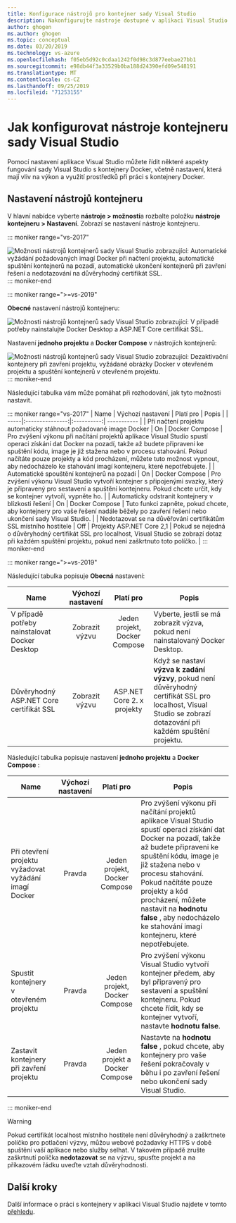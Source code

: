 ```yaml
---
title: Konfigurace nástrojů pro kontejner sady Visual Studio
description: Nakonfigurujte nástroje dostupné v aplikaci Visual Studio pro práci s kontejnery Docker.
author: ghogen
ms.author: ghogen
ms.topic: conceptual
ms.date: 03/20/2019
ms.technology: vs-azure
ms.openlocfilehash: f05eb5d92c0cdaa1242f0d98c3d877eebae27bb1
ms.sourcegitcommit: e98db44f3a33529b0ba188d24390efd09e548191
ms.translationtype: MT
ms.contentlocale: cs-CZ
ms.lasthandoff: 09/25/2019
ms.locfileid: "71253155"
---
```

# <a name="how-to-configure-visual-studio-container-tools"></a>Jak konfigurovat nástroje kontejneru sady Visual Studio

Pomocí nastavení aplikace Visual Studio můžete řídit některé aspekty fungování sady Visual Studio s kontejnery Docker, včetně nastavení, která mají vliv na výkon a využití prostředků při práci s kontejnery Docker.

## <a name="container-tools-settings"></a>Nastavení nástrojů kontejneru

V hlavní nabídce vyberte **nástroje > možnosti**a rozbalte položku **nástroje kontejneru > Nastavení**. Zobrazí se nastavení nástroje kontejneru.

::: moniker range="vs-2017"

![Možnosti nástrojů kontejnerů sady Visual Studio zobrazující: Automatické vyžádání požadovaných imagí Docker při načtení projektu, automatické spuštění kontejnerů na pozadí, automatické ukončení kontejnerů při zavření řešení a nedotazování na důvěryhodný certifikát SSL.](./media/overview/visual-studio-docker-tools-options.png)
::: moniker-end

::: moniker range=">=vs-2019"

**Obecné** nastavení nástrojů kontejneru:

![Možnosti nástrojů kontejnerů sady Visual Studio zobrazující: V případě potřeby nainstalujte Docker Desktop a ASP.NET Core certifikát SSL.](./media/configure-container-tools/tools-options-1.png)

Nastavení **jednoho projektu** a **Docker Compose** v nástrojích kontejnerů:

![Možnosti nástrojů kontejnerů sady Visual Studio zobrazující: Dezaktivační kontejnery při zavření projektu, vyžádané obrázky Docker v otevřeném projektu a spuštění kontejnerů v otevřeném projektu.](./media/configure-container-tools/tools-options-2.png)
::: moniker-end

Následující tabulka vám může pomáhat při rozhodování, jak tyto možnosti nastavit.

::: moniker range="vs-2017"
| Name | Výchozí nastavení | Platí pro | Popis |
| -----|:---------------:|:----------:| ----------- |
| Při načtení projektu automaticky stáhnout požadované image Docker | On | Docker Compose | Pro zvýšení výkonu při načítání projektů aplikace Visual Studio spustí operaci získání dat Docker na pozadí, takže až budete připraveni ke spuštění kódu, image je již stažena nebo v procesu stahování. Pokud načítáte pouze projekty a kód procházení, můžete tuto možnost vypnout, aby nedocházelo ke stahování imagí kontejneru, které nepotřebujete. |
| Automatické spouštění kontejnerů na pozadí | On | Docker Compose | Pro zvýšení výkonu Visual Studio vytvoří kontejner s připojenými svazky, který je připravený pro sestavení a spuštění kontejneru. Pokud chcete určit, kdy se kontejner vytvoří, vypněte ho. |
| Automaticky odstranit kontejnery v blízkosti řešení | On | Docker Compose | Tuto funkci zapněte, pokud chcete, aby kontejnery pro vaše řešení nadále běžely po zavření řešení nebo ukončení sady Visual Studio. |
| Nedotazovat se na důvěřování certifikátům SSL místního hostitele | Off | Projekty ASP.NET Core 2,1 | Pokud se nejedná o důvěryhodný certifikát SSL pro localhost, Visual Studio se zobrazí dotaz při každém spuštění projektu, pokud není zaškrtnuto toto políčko. |
::: moniker-end

::: moniker range=">=vs-2019"

Následující tabulka popisuje **Obecná** nastavení:

| Name | Výchozí nastavení | Platí pro | Popis |
| -----|:---------------:|:----------:| ----------- |
| V případě potřeby nainstalovat Docker Desktop | Zobrazit výzvu | Jeden projekt, Docker Compose | Vyberte, jestli se má zobrazit výzva, pokud není nainstalovaný Docker Desktop. |
| Důvěryhodný ASP.NET Core certifikát SSL | Zobrazit výzvu | ASP.NET Core 2. x projekty | Když se nastaví **výzva k zadání výzvy**, pokud není důvěryhodný certifikát SSL pro localhost, Visual Studio se zobrazí dotazování při každém spuštění projektu. |

Následující tabulka popisuje nastavení **jednoho projektu** a **Docker Compose** :

| Name | Výchozí nastavení | Platí pro | Popis |
| -----|:---------------:|:----------:| ----------- |
| Při otevření projektu vyžadovat vyžádání imagí Docker | Pravda | Jeden projekt, Docker Compose | Pro zvýšení výkonu při načítání projektů aplikace Visual Studio spustí operaci získání dat Docker na pozadí, takže až budete připraveni ke spuštění kódu, image je již stažena nebo v procesu stahování. Pokud načítáte pouze projekty a kód procházení, můžete nastavit na **hodnotu false** , aby nedocházelo ke stahování imagí kontejneru, které nepotřebujete. |
| Spustit kontejnery v otevřeném projektu | Pravda | Jeden projekt, Docker Compose | Pro zvýšení výkonu Visual Studio vytvoří kontejner předem, aby byl připravený pro sestavení a spuštění kontejneru. Pokud chcete řídit, kdy se kontejner vytvoří, nastavte **hodnotu false**. |
| Zastavit kontejnery při zavření projektu | Pravda | Jeden projekt a Docker Compose | Nastavte na **hodnotu false** , pokud chcete, aby kontejnery pro vaše řešení pokračovaly v běhu i po zavření řešení nebo ukončení sady Visual Studio. |

::: moniker-end
> [!WARNING]
> Pokud certifikát localhost místního hostitele není důvěryhodný a zaškrtnete políčko pro potlačení výzvy, můžou webové požadavky HTTPS v době spuštění vaší aplikace nebo služby selhat. V takovém případě zrušte zaškrtnutí políčka **nedotazovat** se na výzvu, spusťte projekt a na příkazovém řádku uveďte vztah důvěryhodnosti.

## <a name="next-steps"></a>Další kroky

Další informace o práci s kontejnery v aplikaci Visual Studio najdete v tomto [přehledu](visual-studio-tools-for-docker.md).
